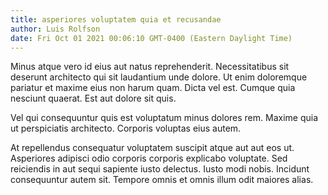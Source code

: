 ```yaml
---
title: asperiores voluptatem quia et recusandae
author: Luis Rolfson
date: Fri Oct 01 2021 00:06:10 GMT-0400 (Eastern Daylight Time)
---
```

Minus atque vero id eius aut natus reprehenderit. Necessitatibus sit deserunt architecto qui sit laudantium unde dolore. Ut enim doloremque pariatur et maxime eius non harum quam. Dicta vel est. Cumque quia nesciunt quaerat. Est aut dolore sit quis.

 Vel qui consequuntur quis est voluptatum minus dolores rem. Maxime quia ut perspiciatis architecto. Corporis voluptas eius autem.

 At repellendus consequatur voluptatem suscipit atque aut aut eos ut. Asperiores adipisci odio corporis corporis explicabo voluptate. Sed reiciendis in aut sequi sapiente iusto delectus. Iusto modi nobis. Incidunt consequuntur autem sit. Tempore omnis et omnis illum odit maiores alias.